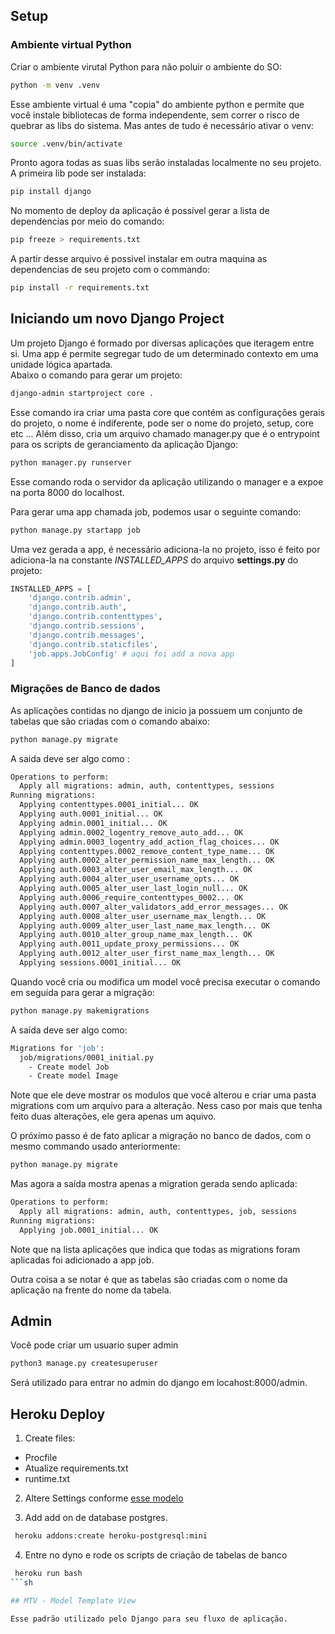## Setup

### Ambiente virtual Python

Criar o ambiente virutal Python para não poluir o ambiente do SO:

```sh
python -m venv .venv 
```

Esse ambiente virtual é uma "copia" do ambiente python e permite que você instale bibliotecas de forma independente, sem correr o risco de quebrar as libs do sistema. Mas antes de tudo é necessário ativar o venv:

```sh
source .venv/bin/activate
```

Pronto agora todas as suas libs serão instaladas localmente no seu projeto. A primeira lib pode ser instalada: 

```sh
pip install django
```

No momento de deploy da aplicação é possível gerar a lista de dependencias por meio do comando:

```sh
pip freeze > requirements.txt
```

A partir desse arquivo é possivel instalar em outra maquina as dependencias de seu projeto com o commando: 

```sh
pip install -r requirements.txt
```


## Iniciando um novo Django Project 


Um projeto Django é formado por diversas aplicações que iteragem entre si. Uma app é permite segregar tudo de um determinado contexto em uma unidade lógica apartada.  
Abaixo o comando para gerar um projeto: 

```sh
django-admin startproject core .
```

Esse comando ira criar uma pasta core que contém as configurações gerais do projeto, o nome é indiferente, pode ser o nome do projeto, setup, core etc ... Além disso, cria um arquivo chamado manager.py que é o entrypoint para os scripts de geranciamento da aplicação Django: 


```sh
python manager.py runserver
```

Esse comando roda o servidor da aplicação utilizando o manager e a expoe na porta 8000 do localhost. 

Para gerar uma app chamada job, podemos usar o seguinte comando:

```sh
python manage.py startapp job
```

Uma vez gerada a app, é necessário adiciona-la no projeto, isso é feito por adiciona-la na constante _INSTALLED_APPS_ do arquivo __settings.py__ do projeto: 

```python
INSTALLED_APPS = [
    'django.contrib.admin',
    'django.contrib.auth',
    'django.contrib.contenttypes',
    'django.contrib.sessions',
    'django.contrib.messages',
    'django.contrib.staticfiles',
    'job.apps.JobConfig' # aqui foi add a nova app
]
```

### Migrações de Banco de dados

As aplicações contidas no django de inicio ja possuem um conjunto de tabelas que são criadas com o comando abaixo:

```sh
python manage.py migrate
```

A saida deve ser algo como : 

```sh
Operations to perform:
  Apply all migrations: admin, auth, contenttypes, sessions
Running migrations:
  Applying contenttypes.0001_initial... OK
  Applying auth.0001_initial... OK
  Applying admin.0001_initial... OK
  Applying admin.0002_logentry_remove_auto_add... OK
  Applying admin.0003_logentry_add_action_flag_choices... OK
  Applying contenttypes.0002_remove_content_type_name... OK
  Applying auth.0002_alter_permission_name_max_length... OK
  Applying auth.0003_alter_user_email_max_length... OK
  Applying auth.0004_alter_user_username_opts... OK
  Applying auth.0005_alter_user_last_login_null... OK
  Applying auth.0006_require_contenttypes_0002... OK
  Applying auth.0007_alter_validators_add_error_messages... OK
  Applying auth.0008_alter_user_username_max_length... OK
  Applying auth.0009_alter_user_last_name_max_length... OK
  Applying auth.0010_alter_group_name_max_length... OK
  Applying auth.0011_update_proxy_permissions... OK
  Applying auth.0012_alter_user_first_name_max_length... OK
  Applying sessions.0001_initial... OK
```

Quando você cria ou modifica um model você precisa executar o comando em seguida para gerar a migração: 

```sh
python manage.py makemigrations
```
A saída deve ser algo como: 

```sh
Migrations for 'job':
  job/migrations/0001_initial.py
    - Create model Job
    - Create model Image
```
Note que ele deve mostrar os modulos que você alterou e criar uma pasta migrations com um arquivo para a alteração. Ness caso por mais que tenha feito duas alterações, ele gera apenas um aquivo.

O próximo passo é de fato aplicar a migração no banco de dados, com o mesmo commando usado anteriormente: 

```sh
python manage.py migrate
```
Mas agora a saída mostra apenas a migration gerada sendo aplicada:

```sh
Operations to perform:
  Apply all migrations: admin, auth, contenttypes, job, sessions
Running migrations:
  Applying job.0001_initial... OK
```

Note que na lista aplicações que indica que todas as migrations foram aplicadas foi adicionado a app job. 

Outra coisa a se notar é que as tabelas são criadas com o nome da aplicação na frente do nome da tabela. 

## Admin 


Você pode criar um usuario super admin

```sh
python3 manage.py createsuperuser
```

Será utilizado para entrar no admin do django em locahost:8000/admin.


## Heroku Deploy

1. Create files: 
  - Procfile
  - Atualize requirements.txt
  - runtime.txt 

2. Altere Settings conforme [esse modelo](https://github.com/heroku/python-getting-started/blob/main/gettingstarted/settings.py)

3. Add add on de database postgres.
 
```sh
 heroku addons:create heroku-postgresql:mini
```

4. Entre no dyno e rode os scripts de criação de tabelas de banco
```sh
 heroku run bash
```sh

## MTV - Model Template View

Esse padrão utilizado pelo Django para seu fluxo de aplicação.


